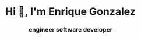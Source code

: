 <h1 align="center">Hi 👋, I'm Enrique Gonzalez</h1>
<h3 align="center">engineer software developer</h3>
